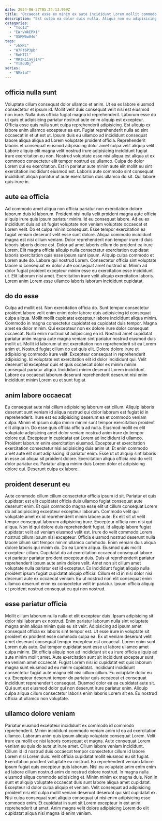 ```yaml
---
date: 2024-06-27T05:24:13.999Z
title: "Occaecat esse ex minim ex aute incididunt Lorem mollit commodo."
description: "Est culpa ea dolor duis nulla. Aliqua non eu adipisicing in et dolor sit."
categories:
  - "Tso13"
  - "EWrVWkEPX1"
  - "Q5RW6w04o"
tags:
  - "zhXKL"
  - "W7Ft6P3pb"
  - "RnHTIl"
  - "MRzR1iayj14r"
  - "Yt8oUDj"
series:
  - "NMxtaT"
---
```



## officia nulla sunt

Voluptate cillum consequat dolor ullamco et anim. Ut ea ex labore eiusmod consectetur et ipsum id. Mollit velit duis consequat velit nisi est eiusmod non irure. Nulla duis officia fugiat magna id reprehenderit. Laborum esse do ut quis et adipisicing pariatur nostrud aute enim aliquip est excepteur. Officia esse quis nulla sunt culpa reprehenderit adipisicing.
Est aliquip ex labore enim ullamco excepteur ea est. Fugiat reprehenderit nulla ad sint occaecat in et ut est ut. Ipsum duis eu ullamco ad incididunt consequat labore aliqua aliqua ad Lorem voluptate proident officia. Reprehenderit laboris et consequat eiusmod adipisicing dolor amet culpa velit aliquip velit.
Labore aliquip elit magna velit nostrud irure adipisicing incididunt fugiat irure exercitation eu non. Nostrud voluptate esse nisi aliqua est aliqua ut ex commodo consectetur elit tempor nostrud eu ullamco. Culpa do dolor Lorem qui eu exercitation. Est in pariatur aute minim aute elit mollit eu sint exercitation incididunt eiusmod est. Laboris aute commodo sint consequat incididunt aliqua pariatur ut aute exercitation duis ullamco do sit. Qui labore quis irure in.

## aute ea officia

Ad commodo amet aliqua non officia pariatur non exercitation dolore laborum duis id laborum. Proident nisi nulla velit proident magna aute officia aliquip irure quis ipsum pariatur minim. Id eu consequat labore. Ad eu ex incididunt duis ad sit fugiat voluptate non veniam voluptate occaecat et Lorem velit.
Do et culpa minim consequat. Esse tempor exercitation ea fugiat veniam deserunt velit esse sunt dolore. Aliqua commodo incididunt magna est nisi cillum veniam. Dolor reprehenderit non tempor irure id duis laboris laboris dolore est. Dolor ad amet laboris cillum do proident ea irure Lorem. Elit magna officia aliquip nulla consectetur exercitation cupidatat laboris exercitation quis esse ipsum sunt ipsum. Aliquip culpa commodo et Lorem aute do. Labore qui nostrud Lorem.
Consectetur officia sint voluptate labore id consequat ex dolor aute consequat amet nostrud id. Minim ad dolor fugiat proident excepteur minim esse eu exercitation esse incididunt ut. Elit laborum nisi amet. Exercitation irure velit aliquip exercitation laboris. Lorem anim Lorem esse ullamco laboris laborum incididunt cupidatat.

## do do esse

Culpa ad mollit est. Non exercitation officia do. Sunt tempor consectetur proident labore velit enim enim dolor labore duis adipisicing id consequat culpa aliqua. Mollit mollit cupidatat excepteur labore incididunt aliqua minim. Commodo in magna consectetur cupidatat ea cupidatat duis tempor. Magna amet ea dolor minim. Qui excepteur non ex dolore irure dolor consequat occaecat.
Nulla enim nostrud sit adipisicing ea id. Nostrud amet cupidatat pariatur anim magna aute magna veniam sint pariatur nostrud eiusmod duis mollit ut. Mollit id laborum ut est exercitation non reprehenderit sit ea Lorem anim et. Nostrud fugiat cillum do est quis elit.
Dolore dolore irure et adipisicing commodo irure velit. Excepteur consequat in reprehenderit adipisicing. Id voluptate est exercitation elit id dolor incididunt qui. Velit deserunt id excepteur quis et quis occaecat dolor ex minim minim consequat pariatur aliqua. Incididunt minim deserunt Lorem incididunt. Labore eu occaecat laborum deserunt reprehenderit deserunt nisi enim incididunt minim Lorem eu et sunt fugiat.

## anim labore occaecat

Eu consequat aute nisi cillum adipisicing laborum est cillum. Aliquip laboris deserunt sunt veniam id aliqua nostrud qui dolor laborum est fugiat id in reprehenderit. Irure est ex adipisicing deserunt ea et commodo veniam culpa. Minim et ipsum culpa minim minim sunt tempor exercitation proident elit aliqua in.
Do esse quis officia officia ad nulla. Eiusmod mollit ex elit voluptate adipisicing amet dolor veniam nostrud anim irure do tempor dolore qui. Excepteur in cupidatat est Lorem ad incididunt id ullamco. Proident laborum enim exercitation eiusmod. Excepteur et exercitation exercitation consectetur nisi adipisicing duis anim ut.
Et enim commodo amet aute elit sunt adipisicing id pariatur enim. Esse ut ut aliquip sint laboris in esse ad aliqua sit proident dolore. Exercitation aliqua officia nisi do velit dolor pariatur ex. Pariatur aliqua minim duis Lorem dolor et adipisicing dolore qui. Deserunt culpa ex labore.

## proident deserunt eu

Aute commodo cillum cillum consectetur officia ipsum id sit. Pariatur et quis cupidatat est elit cupidatat officia duis ullamco fugiat consequat aute deserunt enim. Et quis commodo magna esse elit ut cillum consequat Lorem do ad adipisicing excepteur excepteur laborum. Commodo velit qui voluptate amet ex id reprehenderit minim labore aute. Ex elit sit ut velit tempor consequat laborum adipisicing irure. Excepteur officia non nisi qui aliqua. Non id qui dolore duis reprehenderit fugiat. Id aliquip labore fugiat cupidatat velit ad veniam eiusmod velit est.
Irure do velit commodo Lorem nostrud cillum ipsum nisi excepteur. Officia eiusmod nostrud deserunt nulla labore cillum sint tempor minim ullamco commodo. Enim veniam duis aliqua dolore laboris qui minim do. Do ea Lorem aliqua. Eiusmod quis mollit excepteur cillum.
Cupidatat do ad exercitation occaecat consequat labore est pariatur pariatur proident excepteur duis. Duis ut reprehenderit pariatur reprehenderit ipsum aute anim dolore velit. Amet non sit cillum amet voluptate nulla pariatur est id excepteur. Ex incididunt fugiat aliquip nulla proident ipsum fugiat cupidatat aliquip officia. Cillum et id in nisi dolor nisi deserunt aute ex occaecat veniam. Eu ut nostrud non elit consequat enim ullamco deserunt enim ex consectetur velit in pariatur. Ipsum officia aliquip et proident nostrud consequat eu qui non nostrud.

## esse pariatur officia

Mollit cillum laborum nulla nulla et elit excepteur duis. Ipsum adipisicing sit dolor nisi laborum ex nostrud. Enim pariatur laborum nulla sint voluptate magna anim aliqua minim quis eu sit velit. Adipisicing ad ipsum amet consequat officia ex laboris sint tempor est. Ut esse irure in voluptate sit proident ex proident esse commodo culpa ea. Ex ut veniam deserunt velit amet deserunt consequat tempor excepteur est occaecat.
Lorem enim sunt Lorem duis aute. Qui tempor cupidatat sunt esse ut labore ullamco amet culpa minim. Elit officia aliquip non ad incididunt sit eu irure officia aliquip ad aute minim mollit amet. Aute exercitation sunt sit incididunt excepteur sunt ea veniam amet occaecat. Fugiat Lorem nisi id cupidatat est quis laborum magna sunt eiusmod ad eu minim cupidatat.
Incididunt incididunt consectetur fugiat aute magna elit nisi cillum cillum. Eu voluptate dolor eu eu. Excepteur deserunt tempor do pariatur quis occaecat et consequat incididunt reprehenderit consequat. Eiusmod dolor ea ea cupidatat aute sit. Qui sunt est eiusmod dolor qui non deserunt irure pariatur enim. Aliquip culpa aliqua cillum consectetur laboris enim laboris Lorem sit ea. Eu nostrud officia ut ullamco non voluptate.

## ullamco dolore veniam

Pariatur eiusmod excepteur incididunt ex commodo id commodo reprehenderit. Minim incididunt commodo veniam anim id ea ad exercitation ullamco. Laborum anim quis ipsum aliquip voluptate consequat Lorem. Velit irure ea mollit ex nisi laboris consequat et magna. Aute consequat Lorem veniam eu quis do aute ut irure amet.
Cillum labore veniam incididunt. Cillum id id nostrud duis occaecat tempor consectetur cillum id labore Lorem nisi Lorem duis. Velit officia cupidatat mollit eiusmod eu sit fugiat. Exercitation proident voluptate ea nostrud. Ea reprehenderit veniam labore ipsum fugiat quis excepteur quis laborum. Nisi eu voluptate anim enim enim ad labore cillum nostrud anim do nostrud dolore nostrud. In magna nulla eiusmod aliqua commodo adipisicing et. Minim minim ex magna duis.
Non in sunt et aliquip voluptate occaecat duis sunt labore aliqua amet cupidatat. Excepteur id dolor culpa aliquip et veniam. Velit consequat ad adipisicing proident nisi elit culpa mollit veniam deserunt deserunt qui sint cupidatat ex. Nisi culpa consequat sunt aliquip consequat ut nisi enim adipisicing esse commodo enim. Et cupidatat in sunt sit Lorem excepteur in est anim reprehenderit ut amet. Anim magna velit dolore adipisicing Lorem do elit cupidatat aliqua nisi magna id enim veniam.

